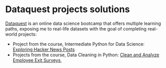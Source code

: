 # Dataquest projects solutions 
[Dataquest](Dataquest.io) is an online data science bootcamp that offers multiple learning paths, exposing me to real-life datasets with the goal of completing real-world projects:
* Project from the course, Intermediate Python for Data Science: [Exploring Hacker News Posts](https://github.com/EstefaniaCasal/Dataquest-projects/blob/main/hacker_news-Copy1.ipynb)
* Projects from the  course, Data Cleaning in Python: [Clean and Analyze Employee Exit Surveys](https://github.com/EstefaniaCasal/Dataquest-projects/blob/main/Employee_Exit_surveys-Copy1.ipynb), 
